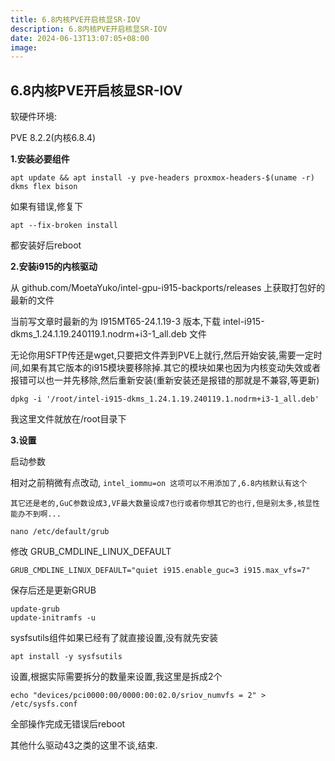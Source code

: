 ```yaml
---
title: 6.8内核PVE开启核显SR-IOV
description: 6.8内核PVE开启核显SR-IOV
date: 2024-06-13T13:07:05+08:00
image:
---
```

## 6.8内核PVE开启核显SR-IOV

软硬件环境:

PVE 8.2.2(内核6.8.4)


**1.安装必要组件**

```shell
apt update && apt install -y pve-headers proxmox-headers-$(uname -r) dkms flex bison
```

如果有错误,修复下

```shell
apt --fix-broken install
```

都安装好后reboot

  

**2.安装i915的内核驱动**

从 github.com/MoetaYuko/intel-gpu-i915-backports/releases 上获取打包好的最新的文件

当前写文章时最新的为 I915MT65-24.1.19-3 版本,下载 intel-i915-dkms_1.24.1.19.240119.1.nodrm+i3-1_all.deb 文件

无论你用SFTP传还是wget,只要把文件弄到PVE上就行,然后开始安装,需要一定时间,如果有其它版本的i915模块要移除掉.其它的模块如果也因为内核变动失效或者报错可以也一并先移除,然后重新安装(重新安装还是报错的那就是不兼容,等更新)

```shell
dpkg -i '/root/intel-i915-dkms_1.24.1.19.240119.1.nodrm+i3-1_all.deb'
```

我这里文件就放在/root目录下

  

**3.设置**

启动参数

相对之前稍微有点改动, `intel_iommu=on 这项可以不用添加了,6.8内核默认有这个`

`其它还是老的,GuC参数设成3,VF最大数量设成7也行或者你想其它的也行,但是别太多,核显性能办不到啊...`

```shell
nano /etc/default/grub
```

修改 GRUB_CMDLINE_LINUX_DEFAULT

```shell
GRUB_CMDLINE_LINUX_DEFAULT="quiet i915.enable_guc=3 i915.max_vfs=7"
```

保存后还是更新GRUB

```shell
update-grub
update-initramfs -u
```

sysfsutils组件如果已经有了就直接设置,没有就先安装

```shell
apt install -y sysfsutils
```

设置,根据实际需要拆分的数量来设置,我这里是拆成2个

```shell
echo "devices/pci0000:00/0000:00:02.0/sriov_numvfs = 2" > /etc/sysfs.conf
```

  

全部操作完成无错误后reboot

其他什么驱动43之类的这里不谈,结束.

